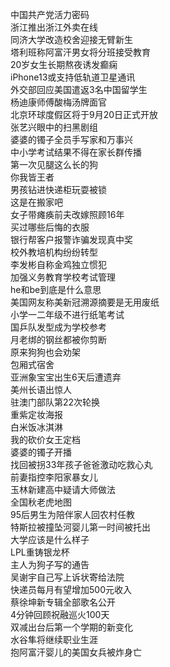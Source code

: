 中国共产党活力密码  
浙江推出浙江外卖在线  
同济大学改造校舍迎接无臂新生  
塔利班称阿富汗男女将分班接受教育  
20岁女生长期熬夜诱发癫痫  
iPhone13或支持低轨道卫星通讯  
外交部回应美国遣返3名中国留学生  
杨迪康师傅酸梅汤牌面官  
北京环球度假区将于9月20日正式开放  
张艺兴眼中的扫黑剧组  
婆婆的镯子全员手写家和万事兴  
中小学考试结果不得在家长群传播  
第一次见腿这么长的狗  
你我皆王者  
男孩钻进快递柜玩耍被锁  
这是在搬家吧  
女子带瘫痪前夫改嫁照顾16年  
买过哪些后悔的衣服  
银行帮客户报警诈骗发现真中奖  
校外教培机构纷纷转型  
李发彬自称金鸡独立惯犯  
加强义务教育学校考试管理  
he和be到底是什么意思  
美国网友称美新冠溯源摘要是无用废纸  
小学一二年级不进行纸笔考试  
国乒队发型成为学校参考  
月老绑的钢丝都被你剪断  
原来狗狗也会劝架  
包厢式宿舍  
亚洲象宝宝出生6天后遭遗弃  
美州长语出惊人  
驻澳门部队第22次轮换  
重紫定妆海报  
白米饭冰淇淋  
我的砍价女王定档  
婆婆的镯子开播  
找回被拐33年孩子爸爸激动吃救心丸  
前妻指控李阳家暴女儿  
玉林新建高中疑请大师做法  
全国秋老虎地图  
95后男生为陪伴家人回农村任教  
特斯拉被撞坠河婴儿第一时间被托出  
大学应该是什么样子  
LPL重铸银龙杯  
主人为狗子写的通告  
吴谢宇自己写上诉状寄给法院  
快递员每月有望增加500元收入  
蔡徐坤新专辑全部歌名公开  
4分钟回顾祝融巡火100天  
双减出台后第一个学期的新变化  
水谷隼将继续职业生涯  
抱阿富汗婴儿的美国女兵被炸身亡  
